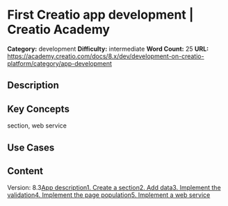 # First Creatio app development | Creatio Academy

**Category:** development **Difficulty:** intermediate **Word Count:** 25
**URL:**
https://academy.creatio.com/docs/8.x/dev/development-on-creatio-platform/category/app-development

## Description

## Key Concepts

section, web service

## Use Cases

## Content

Version:
8.3[App description](/docs/8.x/dev/development-on-creatio-platform/getting-started/first-app/develop-application/getting-started)[1\. Create a section](/docs/8.x/dev/development-on-creatio-platform/getting-started/first-app/develop-application/step-1-create-a-new-section)[2\. Add data](/docs/8.x/dev/development-on-creatio-platform/getting-started/first-app/develop-application/step-2-add-new-data)[3\. Implement the validation](/docs/8.x/dev/development-on-creatio-platform/getting-started/first-app/develop-application/step-3-add-page-validation)[4\. Implement the page population](/docs/8.x/dev/development-on-creatio-platform/getting-started/first-app/develop-application/step-4-implement-the-population)[5\. Implement a web service](/docs/8.x/dev/development-on-creatio-platform/getting-started/first-app/develop-application/step-5-create-a-web-service)
